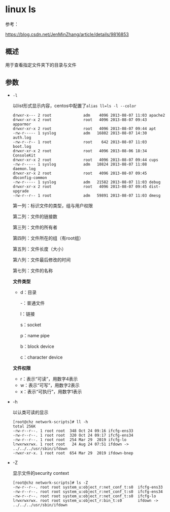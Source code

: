 # linux ls

参考：

https://blog.csdn.net/JenMinZhang/article/details/9816853

## 概述

用于查看指定文件夹下的目录与文件

## 参数

- `-l`

  以list形式显示内容，centos中配置了`alias ll=ls -l --color`

  ```
  drwxr-x--- 2 root              adm    4096 2013-08-07 11:03 apache2
  drwxr-xr-x 2 root              root   4096 2013-08-07 09:43 apparmor
  drwxr-xr-x 2 root              root   4096 2013-08-07 09:44 apt
  -rw-r----- 1 syslog            adm   16802 2013-08-07 14:30 auth.log
  -rw-r--r-- 1 root              root    642 2013-08-07 11:03 boot.log
  drwxr-xr-x 2 root              root   4096 2013-08-06 18:34 ConsoleKit
  drwxr-xr-x 2 root              root   4096 2013-08-07 09:44 cups
  -rw-r----- 1 syslog            adm   10824 2013-08-07 11:08 daemon.log
  drwxr-xr-x 2 root              root   4096 2013-08-07 09:45 dbconfig-common
  -rw-r----- 1 syslog            adm   21582 2013-08-07 11:03 debug
  drwxr-xr-x 2 root              root   4096 2013-08-07 09:45 dist-upgrade
  -rw-r--r-- 1 root              adm   59891 2013-08-07 11:03 dmesg
  ```

  第一列：标识文件的类型，组与用户权限

  第二列：文件的链接数

  第三列：文件的所有者

  第四列：文件所在的组（有root组）

  第五列：文件长度（大小）

  第六列：文件最后修改的时间

  第七列：文件的名称

  **文件类型**

  - d：目录

    -：普通文件

    l：链接

    s：socket

    p：name pipe

    b：block device

    c：character device

  **文件权限**

  - r：表示“可读”，用数字4表示
  - w：表示“可写”，用数字2表示
  - x：表示“可执行”，用数字1表示

- -h

  以认类可读的显示

  ```
  [root@chz network-scripts]# ll -h
  total 256K
  -rw-r--r--. 1 root root  348 Oct 24 09:16 ifcfg-ens33
  -rw-r--r--. 1 root root  320 Oct 24 09:17 ifcfg-ens34
  -rw-r--r--. 1 root root  254 Mar 29  2019 ifcfg-lo
  lrwxrwxrwx. 1 root root   24 Aug 24 07:51 ifdown -> ../../../usr/sbin/ifdown
  -rwxr-xr-x. 1 root root  654 Mar 29  2019 ifdown-bnep
  ```

- -Z

  显示文件的security context

  ```
  [root@chz network-scripts]# ls -Z
  -rw-r--r--. root root system_u:object_r:net_conf_t:s0  ifcfg-ens33
  -rw-r--r--. root root system_u:object_r:net_conf_t:s0  ifcfg-ens34
  -rw-r--r--. root root system_u:object_r:net_conf_t:s0  ifcfg-lo
  lrwxrwxrwx. root root system_u:object_r:bin_t:s0       ifdown -> ../../../usr/sbin/ifdown
  ```

  

